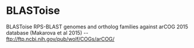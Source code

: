 # BLASToise
BLASToise
RPS-BLAST genomes and ortholog families against arCOG 2015 database (Makarova et al 2015) -- ftp://ftp.ncbi.nih.gov/pub/wolf/COGs/arCOG/
